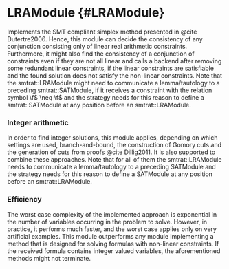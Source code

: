 # LRAModule {#LRAModule}

Implements the SMT compliant simplex method presented in @cite Dutertre2006.
Hence, this module can decide the consistency of any conjunction
consisting only of linear real arithmetic constraints. Furthermore,
it might also find the consistency of a conjunction of constraints
even if they are not all linear and calls a backend after removing
some redundant linear constraints, if the linear constraints are satisfiable
and the found solution does not satisfy the non-linear constraints. Note that the 
smtrat::LRAModule might need to communicate a lemma/tautology to a preceding 
smtrat::SATModule, if it receives a constraint with the relation symbol \f$ \neq \f$
 and the strategy needs for this reason to define a smtrat::SATModule at any 
 position before an smtrat::LRAModule.

### Integer arithmetic

In order to find integer solutions, this
module applies, depending on which settings are used, branch-and-bound,
the construction of Gomory cuts and the generation of cuts from 
proofs @cite Dillig2011. It is also supported to combine these approaches. Note that
for all of them the smtrat::LRAModule needs to communicate a lemma/tautology to a
preceding SATModule and the strategy needs for this reason to define a 
SATModule at any position before an smtrat::LRAModule.

### Efficiency

The worst case complexity of the implemented
approach is exponential in the number of variables occurring in the
problem to solve. However, in practice, it performs much faster, and
the worst case applies only on very artificial examples. This module
outperforms any module implementing a method that is designed for 
solving formulas with non-linear constraints. If the received formula
contains integer valued variables, the aforementioned methods might not
terminate.